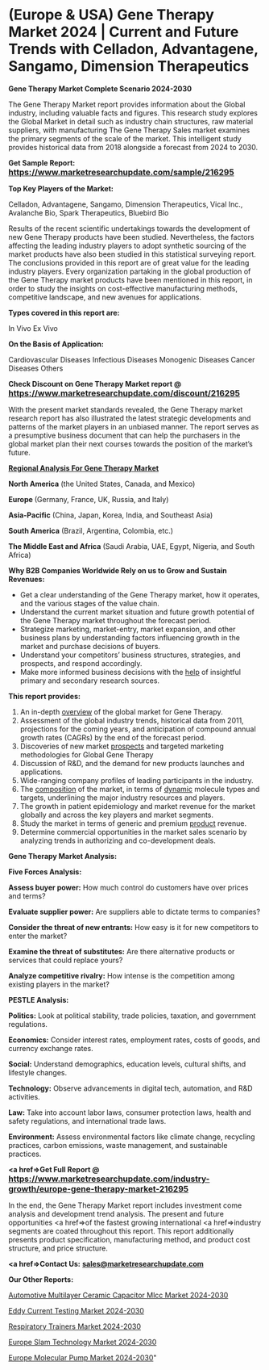 # (Europe & USA) Gene Therapy Market 2024 | Current and Future Trends with Celladon, Advantagene, Sangamo, Dimension Therapeutics

<strong>Gene Therapy Market Complete Scenario 2024-2030</strong>

The Gene Therapy Market report provides information about the Global industry, including valuable facts and figures. This research study explores the Global Market in detail such as industry chain structures, raw material suppliers, with manufacturing The Gene Therapy Sales market examines the primary segments of the scale of the market. This intelligent study provides historical data from 2018 alongside a forecast from 2024 to 2030.

<strong>Get Sample Report: <a href=https://www.marketresearchupdate.com/sample/216295><font size=3 color=#0000ff>https://www.marketresearchupdate.com/sample/216295</font></a></strong>

<strong>Top Key Players of the Market:</strong>

Celladon, Advantagene, Sangamo, Dimension Therapeutics, Vical Inc., Avalanche Bio, Spark Therapeutics, Bluebird Bio

Results of the recent scientific undertakings towards the development of new Gene Therapy products have been studied. Nevertheless, the factors affecting the leading industry players to adopt synthetic sourcing of the market products have also been studied in this statistical surveying report. The conclusions provided in this report are of great value for the leading industry players. Every organization partaking in the global production of the Gene Therapy market products have been mentioned in this report, in order to study the insights on cost-effective manufacturing methods, competitive landscape, and new avenues for applications.

<strong>Types covered in this report are: </strong>

In Vivo
Ex Vivo

<strong>On the Basis of Application:</strong>

Cardiovascular Diseases
Infectious Diseases
Monogenic Diseases
Cancer Diseases
Others

<strong>Check Discount on Gene Therapy Market report @ <a href=https://www.marketresearchupdate.com/discount/216295><font size=3 color=#0000ff>https://www.marketresearchupdate.com/discount/216295</font></a></strong>

With the present market standards revealed, the Gene Therapy market research report has also illustrated the latest strategic developments and patterns of the market players in an unbiased manner. The report serves as a presumptive business document that can help the purchasers in the global market plan their next courses towards the position of the market’s future.

<strong><u><b>Regional Analysis For Gene Therapy Market</b></u></strong>

<strong><b>North America</b></strong> (the United States, Canada, and Mexico)

<strong><b>Europe </b></strong>(Germany, France, UK, Russia, and Italy)

<strong><b>Asia-Pacific</b></strong> (China, Japan, Korea, India, and Southeast Asia)

<strong><b>South America</b></strong> (Brazil, Argentina, Colombia, etc.)

<strong><b>The Middle East and Africa</b></strong> (Saudi Arabia, UAE, Egypt, Nigeria, and South Africa)

<strong>Why B2B Companies Worldwide Rely on us to Grow and Sustain Revenues:</strong>
<ul>
  <li>Get a clear understanding of the Gene Therapy market, how it operates, and the various stages of the value chain.</li>
  <li>Understand the current market situation and future growth potential of the Gene Therapy market throughout the forecast period.</li>
  <li>Strategize marketing, market-entry, market expansion, and other business plans by understanding factors influencing growth in the market and purchase decisions of buyers.</li>
  <li>Understand your competitors’ business structures, strategies, and prospects, and respond accordingly.</li>
  <li>Make more informed business decisions with the <a href=ASDF991299>help</a> of insightful primary and secondary research sources.</li>
</ul>
<strong>This report provides:</strong>
<ol>
  <li>An in-depth <a href=>overview</a> of the global market for Gene Therapy.</li>
  <li>Assessment of the global industry trends, historical data from 2011, projections for the coming years, and anticipation of compound annual growth rates (CAGRs) by the end of the forecast period.</li>
  <li>Discoveries of new market <a href=>prospects</a> and targeted marketing methodologies for Global Gene Therapy</li>
  <li>Discussion of R&amp;D, and the demand for new products launches and applications.</li>
  <li>Wide-ranging company profiles of leading participants in the industry.</li>
  <li>The <a href=ASDF881288>composition</a> of the market, in terms of <a href=>dynamic</a> molecule types and targets, underlining the major industry resources and players.</li>
  <li>The growth in patient epidemiology and market revenue for the market globally and across the key players and market segments.</li>
  <li>Study the market in terms of generic and premium <a href=>product</a> revenue.</li>
  <li>Determine commercial opportunities in the market sales scenario by analyzing trends in authorizing and co-development deals.</li>
</ol>

<strong>Gene Therapy Market Analysis:</strong>

<strong>Five Forces Analysis:</strong>

<strong>Assess buyer power:</strong> How much control do customers have over prices and terms?

<strong>Evaluate supplier power:</strong> Are suppliers able to dictate terms to companies?

<strong>Consider the threat of new entrants:</strong> How easy is it for new competitors to enter the market?

<strong>Examine the threat of substitutes:</strong> Are there alternative products or services that could replace yours?

<strong>Analyze competitive rivalry:</strong> How intense is the competition among existing players in the market?

<strong>PESTLE Analysis:</strong>

<strong>Politics:</strong> Look at political stability, trade policies, taxation, and government regulations.

<strong>Economics:</strong> Consider interest rates, employment rates, costs of goods, and currency exchange rates.

<strong>Social:</strong> Understand demographics, education levels, cultural shifts, and lifestyle changes.

<strong>Technology:</strong> Observe advancements in digital tech, automation, and R&D activities.

<strong>Law:</strong> Take into account labor laws, consumer protection laws, health and safety regulations, and international trade laws.

<strong>Environment:</strong> Assess environmental factors like climate change, recycling practices, carbon emissions, waste management, and sustainable practices.

<strong><a href=>Get Full Report</a> @ <a href=https://www.marketresearchupdate.com/industry-growth/europe-gene-therapy-market-216295><font size=3 color=#0000ff>https://www.marketresearchupdate.com/industry-growth/europe-gene-therapy-market-216295</font></a></strong>

In the end, the Gene Therapy Market report includes investment come analysis and development trend analysis. The present and future opportunities <a href=>of</a> the fastest growing international <a href=>industry</a> segments are coated throughout this report. This report additionally presents product specification, manufacturing method, and product cost structure, and price structure.

<strong><a href=><strong>Contact Us:</strong></a></strong>
<strong>sales@marketresearchupdate.com</strong>

<strong>Our Other Reports:</strong>

<a href=https://www.linkedin.com/pulse/automotive-multilayer-ceramic-capacitor-mlcc-market-size>Automotive Multilayer Ceramic Capacitor Mlcc Market 2024-2030</a>

<a href=https://www.linkedin.com/pulse/eddy-current-testing-market-outlooks-2023-size>Eddy Current Testing Market 2024-2030</a>

<a href=https://www.linkedin.com/pulse/respiratory-trainers-market-size-trends>Respiratory Trainers Market 2024-2030</a>

<a href=https://www.linkedin.com/pulse/europe-slam-technology-market-2023-global-industry-xqa4f/>Europe Slam Technology Market 2024-2030</a>

<a href=https://www.linkedin.com/pulse/europe-molecular-pump-market-research-o0mrf/>Europe Molecular Pump Market 2024-2030</a>"
